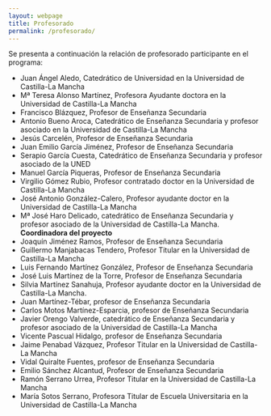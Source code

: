 ```yaml
---
layout: webpage
title: Profesorado
permalink: /profesorado/
---
```


Se presenta a continuación la relación de profesorado participante en el programa:
-	Juan Ángel Aledo, Catedrático de Universidad en la Universidad de Castilla-La Mancha
-	Mª Teresa Alonso Martínez, Profesora Ayudante doctora en la Universidad de Castilla-La Mancha
-	Francisco Blázquez, Profesor de Enseñanza Secundaria
-	Antonio Bueno Aroca, Catedrático de Enseñanza Secundaria y profesor asociado en la Universidad de Castilla-La Mancha
-	Jesús Carcelén, Profesor de Enseñanza Secundaria
-	Juan Emilio García Jiménez, Profesor de Enseñanza Secundaria
-	Serapio García Cuesta, Catedrático de  Enseñanza Secundaria y profesor asociado de la UNED
-	Manuel García Piqueras, Profesor de Enseñanza Secundaria
-	Virgilio Gómez Rubio, Profesor contratado doctor en la Universidad de Castilla-La Mancha
-	José Antonio González-Calero, Profesor ayudante doctor en la Universidad de Castilla-La Mancha
-	Mª José Haro Delicado, catedrático de Enseñanza Secundaria y profesor asociado de la Universidad de Castilla-La Mancha. **Coordinadora del proyecto**
-	Joaquín Jiménez Ramos, Profesor de Enseñanza Secundaria
-	Guillermo Manjabacas Tendero, Profesor Titular en la Universidad de Castilla-La Mancha
-	Luis Fernando Martínez González, Profesor de Enseñanza Secundaria
-	José Luis Martínez de la Torre, Profesor de Enseñanza Secundaria
-	Silvia Martínez Sanahuja, Profesor ayudante doctor en la Universidad de Castilla-La Mancha.
-	Juan Martínez-Tébar, profesor de Enseñanza Secundaria
-	Carlos Motos Martínez-Esparcia, profesor de Enseñanza Secundaria
-	Javier Orengo Valverde, catedrático de Enseñanza Secundaria y profesor asociado de la Universidad de Castilla-La Mancha
-	Vicente Pascual Hidalgo, profesor de Enseñanza Secundaria
-	Jaime Penabad Vázquez, Profesor Titular en la Universidad de Castilla-La Mancha
-	Vidal Quiralte Fuentes, profesor de Enseñanza Secundaria
-	Emilio Sánchez Alcantud, Profesor de Enseñanza Secundaria
-	Ramón Serrano Urrea, Profesor Titular en la Universidad de Castilla-La Mancha
-	María Sotos Serrano, Profesora Titular de Escuela Universitaria en la Universidad de Castilla-La Mancha

